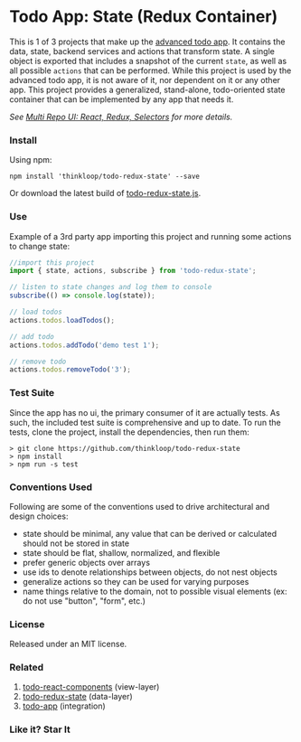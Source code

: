 # Todo App: State (Redux Container)

This is 1 of 3 projects that make up the [advanced todo app](https://github.com/thinkloop/todo-app). It contains the data, state, backend services and actions that transform state. A single object is exported that includes a snapshot of the current `state`, as well as all possible `actions` that can be performed. While this project is used by the advanced todo app, it is not aware of it, nor dependent on it or any other app. This project provides a generalized, stand-alone, todo-oriented state container that can be implemented by any app that needs it.

*See [Multi Repo UI: React, Redux, Selectors](http://www.thinkloop.com/article/multi-repo-ui-with-react-redux-selectors/) for more details.*

### Install
Using npm:

```
npm install 'thinkloop/todo-redux-state' --save
```

Or download the latest build of [todo-redux-state.js](build/todo-redux-state.js).

### Use
Example of a 3rd party app importing this project and running some actions to change state:

```javascript
//import this project
import { state, actions, subscribe } from 'todo-redux-state';

// listen to state changes and log them to console
subscribe(() => console.log(state));

// load todos
actions.todos.loadTodos();

// add todo
actions.todos.addTodo('demo test 1');

// remove todo
actions.todos.removeTodo('3');
```

### Test Suite
Since the app has no ui, the primary consumer of it are actually tests. As such, the included test suite is comprehensive and up to date. To run the tests, clone the project, install the dependencies, then run them:

```
> git clone https://github.com/thinkloop/todo-redux-state
> npm install
> npm run -s test
```

### Conventions Used
Following are some of the conventions used to drive architectural and design choices:

- state should be minimal, any value that can be derived or calculated should not be stored in state
- state should be flat, shallow, normalized, and flexible
- prefer generic objects over arrays
- use ids to denote relationships between objects, do not nest objects
- generalize actions so they can be used for varying purposes
- name things relative to the domain, not to possible visual elements (ex: do not use "button", "form", etc.)

### License

Released under an MIT license.

### Related
1. [todo-react-components](https://github.com/thinkloop/todo-react-components) (view-layer)
2. [todo-redux-state](https://github.com/thinkloop/todo-redux-state) (data-layer)
3. [todo-app](https://github.com/thinkloop/todo-app) (integration)

### Like it? Star It

